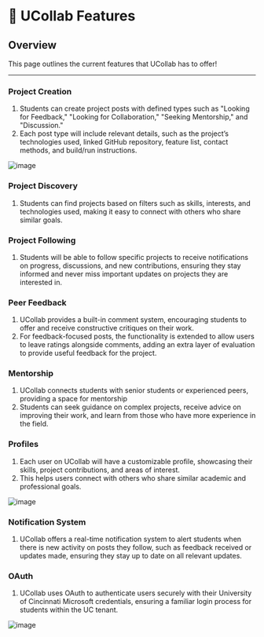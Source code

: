 # 🚀 UCollab Features

##  Overview
This page outlines the current features that UCollab has to offer!

---

### Project Creation
1.  Students can create project posts with defined types such as "Looking for Feedback," "Looking for Collaboration," "Seeking Mentorship," and "Discussion."
2.  Each post type will include relevant details, such as the project’s technologies used, linked GitHub repository, feature list, contact methods, and build/run instructions.

![image](https://github.com/user-attachments/assets/54d9a6b1-454c-4074-8bb9-ef3edfaa2e8c)

### Project Discovery
1. Students can find projects based on filters such as skills, interests, and technologies used, making it easy to connect with others who share similar goals.

### Project Following
1. Students will be able to follow specific projects to receive notifications on progress, discussions, and new contributions, ensuring they stay informed and never miss important updates on projects they are interested in.
   
### Peer Feedback
1. UCollab provides a built-in comment system, encouraging students to offer and receive constructive critiques on their work.
2. For feedback-focused posts, the functionality is extended to allow users to leave ratings alongside comments, adding an extra layer of evaluation to provide useful feedback for the project. 

### Mentorship
1. UCollab connects students with senior students or experienced peers, providing a space for mentorship
2. Students can seek guidance on complex projects, receive advice on improving their work, and learn from those who have more experience in the field. 

### Profiles
1. Each user on UCollab will have a customizable profile, showcasing their skills, project contributions, and areas of interest.
2. This helps users connect with others who share similar academic and professional goals.

![image](https://github.com/user-attachments/assets/202285fa-9f9c-4c1a-8054-ec7442d1e480)

### Notification System
1. UCollab offers a real-time notification system to alert students when there is new activity on posts they follow, such as feedback received or updates made, ensuring they stay up to date on all relevant updates. 

### OAuth
1. UCollab uses OAuth to authenticate users securely with their University of Cincinnati Microsoft credentials, ensuring a familiar login process for students within the UC tenant.

![image](https://github.com/user-attachments/assets/1289f86b-58a6-4729-8652-9f0629763bd6)
